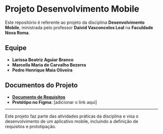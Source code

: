 # Projeto Desenvolvimento Mobile

Este repositório é referente ao projeto da disciplina **Desenvolvimento Mobile**, ministrada pelo professor **Daivid Vasconcelos Leal** na **Faculdade Nova Roma**.

## Equipe

- **Larissa Beatriz Aguiar Branco**
- **Marcella Maria de Carvalho Bezerra**
- **Pedro Henrique Maia Oliveira**

## Documentos do Projeto

- **[Documento de Requisitos](https://docs.google.com/document/d/1QEYfo2O3kxw1DfpnGISUiQvwQFsYSwi2Wm2fTwZRKpQ/edit)**
- **Protótipo no Figma**: [adicionar o link aqui]

---

Este projeto faz parte das atividades práticas da disciplina e visa o desenvolvimento de um aplicativo mobile, incluindo a definição de requisitos e prototipação.
